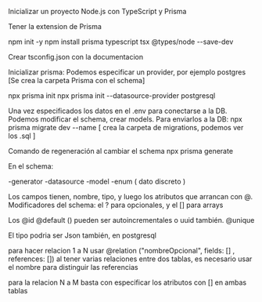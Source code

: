 Inicializar un proyecto Node.js con TypeScript y Prisma         

Tener la extension de Prisma

npm init -y
npm install prisma typescript tsx @types/node --save-dev

Crear tsconfig.json con la documentacion 



Inicializar prisma:
Podemos especificar un provider, por ejemplo postgres
[Se crea la carpeta Prisma con el schema]

npx prisma init
npx prisma init --datasource-provider postgresql

Una vez especificados los datos en el .env para conectarse a la DB. Podemos modificar el schema, crear models.
Para enviarlos a la DB:
npx prisma migrate dev --name [ crea la carpeta de migrations, podemos ver los .sql ]

Comando de regeneración al cambiar el schema
npx prisma generate

En el schema:

-generator
-datasource
-model
-enum ( dato discreto )

Los campos tienen, nombre, tipo, y luego los atributos que arrancan con @.
Modificadores del schema: el ? para opcionales, y el [] para arrays

Los @id @default () pueden ser autoincrementales o uuid también.
@unique 

El tipo podria ser Json también, en postgresql

para hacer relacion 1 a N usar @relation ("nombreOpcional", fields: [] , references: [])
al tener varias relaciones entre dos tablas, es necesario usar el nombre para distinguir las referencias

para la relacion N a M basta con especificar los atributos con [] en ambas tablas